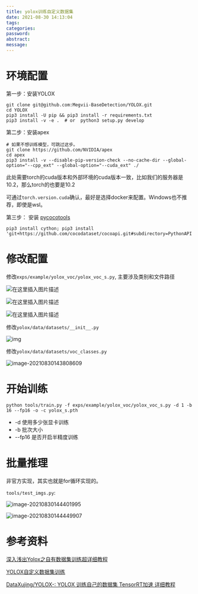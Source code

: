 ```yaml
---
title: yolox训练自定义数据集
date: 2021-08-30 14:13:04
tags:
categories:
password:
abstract:
message:
---
```




# 环境配置

 第一步：安装YOLOX

```
git clone git@github.com:Megvii-BaseDetection/YOLOX.git
cd YOLOX
pip3 install -U pip && pip3 install -r requirements.txt
pip3 install -v -e .  # or  python3 setup.py develop
```

<!--more-->

第二步：安装apex

```
# 如果不想训练模型，可跳过这步。
git clone https://github.com/NVIDIA/apex
cd apex
pip3 install -v --disable-pip-version-check --no-cache-dir --global-option="--cpp_ext" --global-option="--cuda_ext" ./

```

此处需要torch的cuda版本和外部环境的cuda版本一致，比如我们的服务器是10.2，那么torch的也要是10.2

可通过`torch.version.cuda`确认，最好是选择docker来配置。Windows也不推荐，即使是wsl。



第三步： 安装 [pycocotools](https://github.com/cocodataset/cocoapi)

```
pip3 install cython; pip3 install 'git+https://github.com/cocodataset/cocoapi.git#subdirectory=PythonAPI'
```



# 修改配置

修改`exps/example/yolox_voc/yolox_voc_s.py`, 主要涉及类别和文件路径

![在这里插入图片描述](https://img-blog.csdnimg.cn/img_convert/fb863c7fbfa25392b426aa319026887b.png)

![在这里插入图片描述](https://img-blog.csdnimg.cn/img_convert/b52f331bb2f1f35a057136c8e5b77656.png)

![在这里插入图片描述](https://img-blog.csdnimg.cn/img_convert/febec4ac7bf5e614f383ea5932007ffe.png)



修改`yolox/data/datasets/__init__.py`

![img](https://img-blog.csdnimg.cn/img_convert/e4575a30f261ae0371fd460684d41763.png)

修改`yolox/data/datasets/voc_classes.py`

![image-20210830143808609](image-20210830143808609.png)



# 开始训练

`python tools/train.py -f exps/example/yolox_voc/yolox_voc_s.py -d 1 -b 16 --fp16 -o -c yolox_s.pth`

- -d 使用多少张显卡训练
- -b 批次大小
- --fp16 是否开启半精度训练



# 批量推理

非官方实现，其实也就是for循环实现的。

`tools/test_imgs.py`:

![image-20210830144401995](image-20210830144401995.png)

![image-20210830144449907](image-20210830144449907.png)



# 参考资料

[深入浅出Yolox之自有数据集训练超详细教程 ](https://zhuanlan.zhihu.com/p/397499216)

[YOLOX自定义数据集训练](https://blog.csdn.net/qq_39056987/article/details/119002910)

[DataXujing/YOLOX-: YOLOX 训练自己的数据集 TensorRT加速 详细教程](https://github.com/DataXujing/YOLOX-)

